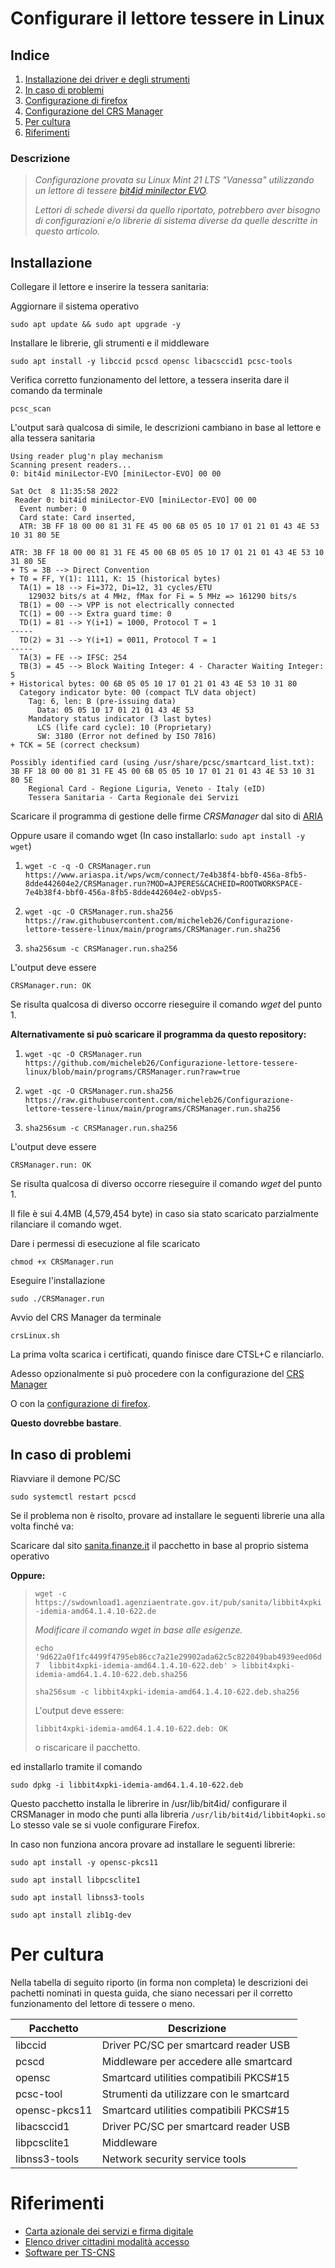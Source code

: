 # Configurare il lettore tessere in Linux

## Indice
1. [Installazione dei driver e degli strumenti](#installazione)
2. [In caso di problemi](#problemi)
3. [Configurazione di firefox](./configurazione_firefox.md)
4. [Configurazione del CRS Manager](./configurazione_crsmanager.md)
5. [Per cultura](#cultura)
6. [Riferimenti](#riferimenti)

### Descrizione

> _Configurazione provata su Linux Mint 21 LTS "Vanessa" utilizzando un lettore di tessere [bit4id minilector EVO](https://www.amazon.it/gp/product/B0081SW1GE/ref=ppx_yo_dt_b_asin_title_o00_s00?ie=UTF8&psc=1)._
> 
> _Lettori di schede diversi da quello riportato, potrebbero aver bisogno di configurazioni e/o librerie di sistema diverse da quelle descritte in questo articolo._

## Installazione<a id="installazione"></a>

Collegare il lettore e inserire la tessera sanitaria:

Aggiornare il sistema operativo

`sudo apt update && sudo apt upgrade -y`

Installare le librerie, gli strumenti e il middleware

`sudo apt install -y libccid pcscd opensc libacsccid1 pcsc-tools`

Verifica corretto funzionamento del lettore, a tessera inserita dare il comando da terminale

`pcsc_scan`

L'output sarà qualcosa di simile, le descrizioni cambiano in base al lettore e alla tessera sanitaria

```
Using reader plug'n play mechanism
Scanning present readers...
0: bit4id miniLector-EVO [miniLector-EVO] 00 00
 
Sat Oct  8 11:35:58 2022
 Reader 0: bit4id miniLector-EVO [miniLector-EVO] 00 00
  Event number: 0
  Card state: Card inserted, 
  ATR: 3B FF 18 00 00 81 31 FE 45 00 6B 05 05 10 17 01 21 01 43 4E 53 10 31 80 5E

ATR: 3B FF 18 00 00 81 31 FE 45 00 6B 05 05 10 17 01 21 01 43 4E 53 10 31 80 5E
+ TS = 3B --> Direct Convention
+ T0 = FF, Y(1): 1111, K: 15 (historical bytes)
  TA(1) = 18 --> Fi=372, Di=12, 31 cycles/ETU
    129032 bits/s at 4 MHz, fMax for Fi = 5 MHz => 161290 bits/s
  TB(1) = 00 --> VPP is not electrically connected
  TC(1) = 00 --> Extra guard time: 0
  TD(1) = 81 --> Y(i+1) = 1000, Protocol T = 1 
-----
  TD(2) = 31 --> Y(i+1) = 0011, Protocol T = 1 
-----
  TA(3) = FE --> IFSC: 254
  TB(3) = 45 --> Block Waiting Integer: 4 - Character Waiting Integer: 5
+ Historical bytes: 00 6B 05 05 10 17 01 21 01 43 4E 53 10 31 80
  Category indicator byte: 00 (compact TLV data object)
    Tag: 6, len: B (pre-issuing data)
      Data: 05 05 10 17 01 21 01 43 4E 53
    Mandatory status indicator (3 last bytes)
      LCS (life card cycle): 10 (Proprietary)
      SW: 3180 (Error not defined by ISO 7816)
+ TCK = 5E (correct checksum)

Possibly identified card (using /usr/share/pcsc/smartcard_list.txt):
3B FF 18 00 00 81 31 FE 45 00 6B 05 05 10 17 01 21 01 43 4E 53 10 31 80 5E
	Regional Card - Regione Liguria, Veneto - Italy (eID)
	Tessera Sanitaria - Carta Regionale dei Servizi
```

Scaricare il programma di gestione delle firme _CRSManager_ dal sito di [ARIA](https://www.ariaspa.it/wps/portal/Aria/Home/DettaglioRedazionale/cosa--facciamo/innovazione-digitale/certificazione-digitale/software-cns)

Oppure usare il comando wget (In caso installarlo: `sudo apt install -y wget`)

1. `wget -c -q -O CRSManager.run https://www.ariaspa.it/wps/wcm/connect/7e4b38f4-bbf0-456a-8fb5-8dde442604e2/CRSManager.run?MOD=AJPERES&CACHEID=ROOTWORKSPACE-7e4b38f4-bbf0-456a-8fb5-8dde442604e2-obVps5-`

2. `wget -qc -O CRSManager.run.sha256 https://raw.githubusercontent.com/micheleb26/Configurazione-lettore-tessere-linux/main/programs/CRSManager.run.sha256`

3. `sha256sum -c CRSManager.run.sha256`

L'output deve essere 

```
CRSManager.run: OK
```

Se risulta qualcosa di diverso occorre rieseguire il comando _wget_ del punto 1.

**Alternativamente si può scaricare il programma da questo repository:**

1. `wget -qc -O CRSManager.run https://github.com/micheleb26/Configurazione-lettore-tessere-linux/blob/main/programs/CRSManager.run?raw=true`

2. `wget -qc -O CRSManager.run.sha256 https://raw.githubusercontent.com/micheleb26/Configurazione-lettore-tessere-linux/main/programs/CRSManager.run.sha256`

3. `sha256sum -c CRSManager.run.sha256`

L'output deve essere 

```
CRSManager.run: OK
```

Se risulta qualcosa di diverso occorre rieseguire il comando _wget_ del punto 1.

Il file è sui 4.4MB (4,579,454 byte) in caso sia stato scaricato parzialmente rilanciare il comando wget.

Dare i permessi di esecuzione al file scaricato

`chmod +x CRSManager.run`

Eseguire l'installazione

`sudo ./CRSManager.run`

Avvio del CRS Manager da terminale

`crsLinux.sh`

La prima volta scarica i certificati, quando finisce dare CTSL+C e rilanciarlo.

Adesso opzionalmente si può procedere con la configurazione del [CRS Manager](./configurazione_crsmanager.md)

O con la [configurazione di firefox](./configurazione_firefox.md).

**Questo dovrebbe bastare**.

## In caso di problemi<a id="problemi"></a>

Riavviare il demone PC/SC

`sudo systemctl restart pcscd`

Se il problema non è risolto, provare ad installare le seguenti librerie una alla volta finché va:

Scaricare dal sito [sanita.finanze.it](https://sistemats1.sanita.finanze.it/portale/elenco-driver-cittadini-modalita-accesso) il pacchetto in base al proprio sistema operativo

**Oppure:**
> `wget -c https://swdownload1.agenziaentrate.gov.it/pub/sanita/libbit4xpki-idemia-amd64.1.4.10-622.de`
> 
> _Modificare il comando wget in base alle esigenze._
> 
> `echo '9d622a0f1fc4499f4795eb86cc7a21e29902ada62c5c822049bab4939eed06d7  libbit4xpki-idemia-amd64.1.4.10-622.deb' > libbit4xpki-idemia-amd64.1.4.10-622.deb.sha256`
> 
> `sha256sum -c libbit4xpki-idemia-amd64.1.4.10-622.deb.sha256`
> 
> L'output deve essere:
> 
> `libbit4xpki-idemia-amd64.1.4.10-622.deb: OK`
> 
> o riscaricare il pacchetto.

ed installarlo tramite il comando

`sudo dpkg -i libbit4xpki-idemia-amd64.1.4.10-622.deb`

Questo pacchetto installa le librerire in /usr/lib/bit4id/ configurare il CRSManager in modo che punti alla libreria `/usr/lib/bit4id/libbit4opki.so`
Lo stesso vale se si vuole configurare Firefox.

In caso non funziona ancora provare ad installare le seguenti librerie:

`sudo apt install -y opensc-pkcs11`

`sudo apt install libpcsclite1`

`sudo apt install libnss3-tools`

`sudo apt install zlib1g-dev`

# Per cultura<a id="cultura"></a>

Nella tabella di seguito riporto (in forma non completa) le descrizioni dei pachetti nominati in questa guida, che siano necessari per il corretto funzionamento del lettore di tessere o meno.

| Pacchetto     | Descrizione                              |
|---------------|------------------------------------------|
| libccid       | Driver PC/SC per smartcard reader USB    |
| pcscd         | Middleware per accedere alle smartcard   |
| opensc        | Smartcard utilities compatibili PKCS#15  |
| pcsc-tool     | Strumenti da utilizzare con le smartcard |
| opensc-pkcs11 | Smartcard utilities compatibili PKCS#15  |
| libacsccid1   | Driver PC/SC per smartcard reader USB    |
| libpcsclite1  | Middleware                               |
| libnss3-tools | Network security service tools           |

# Riferimenti<a id="riferimenti"></a>
- [Carta azionale dei servizi e firma digitale](https://wiki.golem.linux.it/Carta_Nazionale_dei_Servizi_e_Firma_Digitale#Firma_digitale_FD)
- [Elenco driver cittadini modalità accesso](https://sistemats1.sanita.finanze.it/portale/elenco-driver-cittadini-modalita-accesso)
- [Software per TS-CNS](https://www.ariaspa.it/wps/portal/Aria/Home/DettaglioRedazionale/cosa--facciamo/innovazione-digitale/certificazione-digitale/software-cns)
